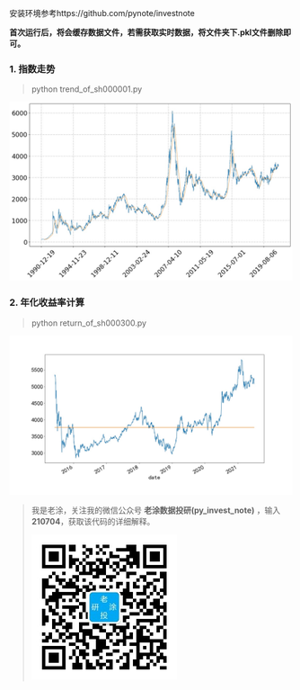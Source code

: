 安装环境参考https://github.com/pynote/investnote

**首次运行后，将会缓存数据文件，若需获取实时数据，将文件夹下.pkl文件删除即可。**
### 1. 指数走势
>python trend_of_sh000001.py

![image](trend_of_sh000001.jpg)
### 2. 年化收益率计算
>python return_of_sh000300.py

![image](return_of_sh000300.jpg)

>我是老涂，关注我的微信公众号 **老涂数据投研(py_invest_note)** ，输入**210704**，获取该代码的详细解释。
> 
>![image](../../../../image/qrcode_for_py_invest_note.jpg)